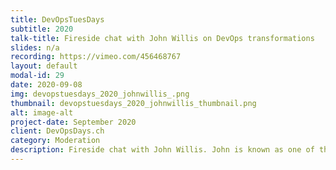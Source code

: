 ```yaml
---
title: DevOpsTuesDays
subtitle: 2020
talk-title: Fireside chat with John Willis on DevOps transformations
slides: n/a
recording: https://vimeo.com/456468767
layout: default
modal-id: 29
date: 2020-09-08
img: devopstuesdays_2020_johnwillis_.png
thumbnail: devopstuesdays_2020_johnwillis_thumbnail.png
alt: image-alt
project-date: September 2020
client: DevOpsDays.ch
category: Moderation
description: Fireside chat with John Willis. John is known as one of the founding fathers of DevOps. In this Fireside chat we want to talk with him about DevOps Transformations&#58; what they need to work and why still some fail. A fireside chat is an informal, yet structured interview between a moderator and a guest. It's a great opportunity to hear personal experiences from the guest, gain a deeper understanding and to jointly develop new ideas. As we want this conversion to be interactive we invite our participants to activly join the discussion between the moderator and the guest by asking questions via the chat function.
---
```

